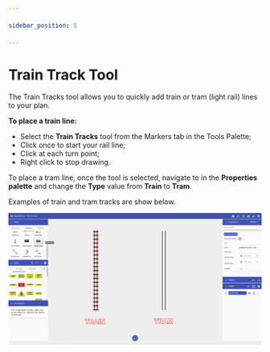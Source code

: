 ```yaml
---

sidebar_position: 5

---
```

# Train Track Tool

The Train Tracks tool allows you to quickly add train or tram (light rail) lines to your plan.

**To place a train line:**

- Select the **Train Tracks** tool from the Markers tab in the Tools Palette;
- Click once to start your rail line;
- Click at each turn point;
- Right click to stop drawing.

To place a tram line, once the tool is selected, navigate to in the **Properties palette** and change the **Type** value from **Train** to **Tram**.

Examples of train and tram tracks are show below.

![Train Tracks Tool](./assets/Train_Tracks_Tool.png)
